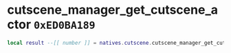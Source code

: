 # cutscene_manager_get_cutscene_actor `0xED0BA189`

```lua
local result --[[ number ]] = natives.cutscene.cutscene_manager_get_cutscene_actor(_unk0 --[[ number ]])
```